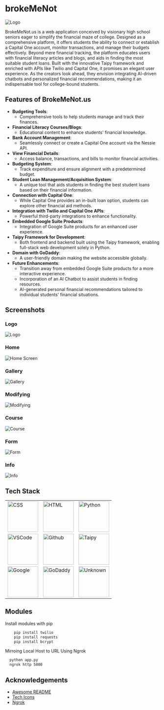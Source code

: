 
# brokeMeNot

![Logo](https://d112y698adiu2z.cloudfront.net/photos/production/software_photos/002/581/627/datas/gallery.jpg)

BrokeMeNot.us is a web application conceived by visionary high school seniors eager to simplify the financial maze of college. Designed as a comprehensive platform, it offers students the ability to connect or establish a Capital One account, monitor transactions, and manage their budgets effectively. Beyond mere financial tracking, the platform educates users with financial literacy articles and blogs, and aids in finding the most suitable student loans. Built with the innovative Taipy framework and enriched with APIs like Twilio and Capital One, it promises an elegant user experience. As the creators look ahead, they envision integrating AI-driven chatbots and personalized financial recommendations, making it an indispensable tool for college-bound students.





## Features of BrokeMeNot.us

- **Budgeting Tools**: 
  - Comprehensive tools to help students manage and track their finances.
- **Financial Literacy Courses/Blogs**: 
  - Educational content to enhance students' financial knowledge.
- **Bank Account Management**: 
  - Seamlessly connect or create a Capital One account via the Nessie API.
- **View Financial Details**: 
  - Access balance, transactions, and bills to monitor financial activities.
- **Budgeting System**: 
  - Track expenditure and ensure alignment with a predetermined budget.
- **Student Loan Management/Acquisition System**: 
  - A unique tool that aids students in finding the best student loans based on their financial information.
- **Connection with Capital One**: 
  - While Capital One provides an in-built loan option, students can explore other financial aid methods.
- **Integration with Twilio and Capital One APIs**: 
  - Powerful third-party integrations to enhance functionality.
- **Embedded Google Suite Products**: 
  - Integration of Google Suite products for an enhanced user experience.
- **Taipy Framework for Development**: 
  - Both frontend and backend built using the Taipy framework, enabling full-stack web development solely in Python.
- **Domain with GoDaddy**: 
  - A user-friendly domain making the website accessible globally.
- **Future Enhancements**:
  - Transition away from embedded Google Suite products for a more interactive experience.
  - Incorporation of an AI Chatbot to assist students in finding resources.
  - AI-generated personal financial recommendations tailored to individual students' financial situations.


## Screenshots

### Logo

![Logo](https://d112y698adiu2z.cloudfront.net/photos/production/software_photos/002/581/627/datas/gallery.jpg)

### Home

![Home Screen](https://d112y698adiu2z.cloudfront.net/photos/production/software_photos/002/581/633/datas/gallery.jpg)

### Gallery

![Gallery](https://d112y698adiu2z.cloudfront.net/photos/production/software_photos/002/581/631/datas/gallery.jpg)

### Modifying

![Modifying](https://d112y698adiu2z.cloudfront.net/photos/production/software_photos/002/581/629/datas/gallery.jpg)

### Course

![Course](https://d112y698adiu2z.cloudfront.net/photos/production/software_photos/002/581/630/datas/gallery.jpg)

### Form

![Form](https://d112y698adiu2z.cloudfront.net/photos/production/software_photos/002/581/632/datas/gallery.jpg)

### Info

![Info](https://d112y698adiu2z.cloudfront.net/photos/production/software_photos/002/581/628/datas/gallery.jpg)





## Tech Stack

<table>
  <tr>
    <td><img src="https://raw.githubusercontent.com/vigneshsaravanakumar404/skill-icons/main/icons/CSS.svg" alt="CSS" width="100"/></td>
    <td><img src="https://raw.githubusercontent.com/vigneshsaravanakumar404/skill-icons/main/icons/HTML.svg" alt="HTML" width="100"/></td>
    <td><img src="https://raw.githubusercontent.com/vigneshsaravanakumar404/skill-icons/main/icons/Python-Dark.svg" alt="Python" width="100"/></td>
  </tr>
  <tr>
    <td><img src="https://raw.githubusercontent.com/vigneshsaravanakumar404/skill-icons/main/icons/VSCode-Dark.svg" alt="VSCode" width="100"/></td>
    <td><img src="https://raw.githubusercontent.com/vigneshsaravanakumar404/skill-icons/main/icons/Github-Dark.svg" alt="Github" width="100"/></td>
    <td><img src="https://www.taipy.io/wp-content/uploads/2022/01/logo-taipy-vecto.svg" alt="Taipy" width="100"/></td>
  </tr>
  <tr>
    <td><img src="https://static-00.iconduck.com/assets.00/google-icon-2048x2048-czn3g8x8.png" alt="Google" width="100"/></td>
    <td><img src="https://static-00.iconduck.com/assets.00/godaddy-v2-icon-512x512-mzucmwfq.png" alt="GoDaddy" width="100"/></td>
    <td><img src="https://play-lh.googleusercontent.com/GhAZTgji_F_YJ_TmisXH7J0PgIOYNy4vLPULklCV3Ua6cV3epNZki5DxsAe-KZB7XA" alt="Unknown" width="100"/></td>
  </tr>
</table>



## Modules

Install modules with pip

```bash
    pip install twilio
    pip install requests
    pip install bcrypt
```
    
Mirroing Local Host to URL Using Ngrok
```bash
  python app.py
  ngrok http 5000
```
## Acknowledgements

 - [Awesome README](https://github.com/matiassingers/awesome-readme)
 - [Tech Icons](https://github.com/vigneshsaravanakumar404/skill-icons)
 - [Ngrok](https://ngrok.com/)

